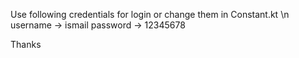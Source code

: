 Use following credentials for login or change them in Constant.kt \n
username ->  ismail
password ->  12345678

Thanks
